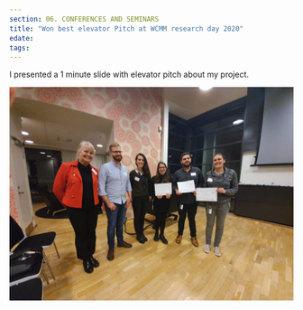 ```yaml
---
section: 06. CONFERENCES AND SEMINARS
title: "Won best elevator Pitch at WCMM research day 2020"
edate: 
tags:
---
```


I presented a 1 minute slide with elevator pitch about my project.

![](/assets/img/wcmm%20day.jpg)